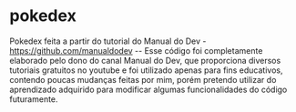 # pokedex
Pokedex feita a partir do tutorial do Manual do Dev - https://github.com/manualdodev
-- Esse código foi completamente elaborado pelo dono do canal Manual do Dev, que proporciona diversos tutoriais gratuitos no youtube e foi utilizado apenas para fins educativos, contendo poucas mudanças feitas por mim, porém pretendo utilizar do aprendizado adquirido para modificar algumas funcionalidades do código futuramente. 